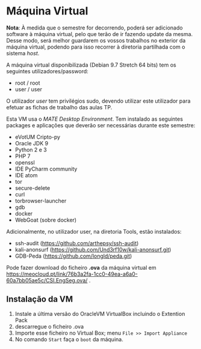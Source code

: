 # Máquina Virtual

**Nota**: À medida que o semestre for decorrendo, poderá ser adicionado software à máquina virtual, pelo que terão de ir fazendo update da mesma. Desse modo, será melhor guardarem os vossos trabalhos no exterior da máquina virtual, podendo para isso recorrer à diretoria partilhada com o sistema *host*.

A máquina virtual disponibilizada (Debian 9.7 Stretch 64 bits) tem os seguintes utilizadores/password:
+ root / root
+ user / user

O utilizador *user* tem privilégios sudo, devendo utilizar este utilizador para efetuar as fichas de trabalho das aulas TP.

Esta VM usa  o *MATE  Desktop Environment*. Tem instalado as seguintes packages e aplicações que deverão ser necessárias durante este semestre:
+ eVotUM Cripto-py
+ Oracle JDK 9
+ Python 2 e 3
+ PHP 7
+ openssl
+ IDE PyCharm community
+ IDE atom
+ tor
+ secure-delete
+ curl
+ torbrowser-launcher
+ gdb
+ docker
+ WebGoat (sobre docker)

Adicionalmente, no utilizador user, na diretoria Tools, estão instalados:
+ ssh-audit (https://github.com/arthepsy/ssh-audit)
+ kali-anonsurf (https://github.com/Und3rf10w/kali-anonsurf.git)
+ GDB-Peda (https://github.com/longld/peda.git)

Pode fazer download do ficheiro **.ova** da máquina virtual em https://meocloud.pt/link/76b3a2fa-1cc0-49ea-a6a0-60a7bb05ae5c/CSI.EngSeg.ova/ .

## Instalação da VM

  1. Instale  a última versão do OracleVM VirtualBox incluindo o  Extention Pack
  2. descarregue o ficheiro .ova
  3. Importe esse ficheiro no Virtual Box; menu   `File >> Import Appliance`
  4. No comando `Start`  faça o `boot` da máquina.
